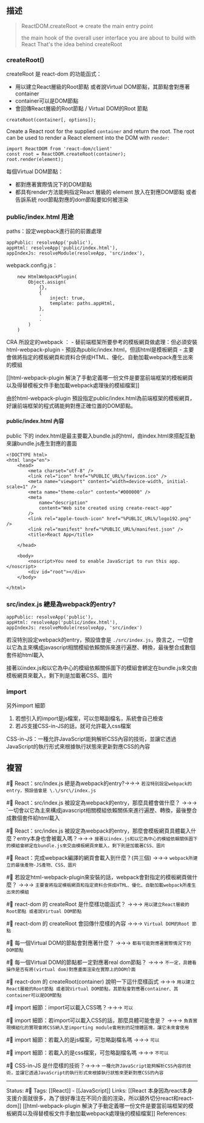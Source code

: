


## 描述

> ReactDOM.createRoot => create the main entry point
> 
> the main hook of the overall user interface you are about to build with React That's the idea behind createRoot




### createRoot()

createRoot 是 react-dom 的功能函式：
- 用以建立React層級的Root節點 或者說Virtual DOM節點，其節點會對應著container
- container可以是DOM節點
- 會回傳React層級的Root節點 / Virtual DOM的Root 節點
```
createRoot(container[, options]);
```

Create a React root for the supplied `container` and return the root. The root can be used to render a React element into the DOM with `render`:
```
import ReactDOM from 'react-dom/client'
const root = ReactDOM.createRoot(container);
root.render(element);
```

每個Virtual DOM節點：
- 都對應著實際情況下的DOM節點
- 都具有render方法能夠指定React 層級的 element 放入在對應DOM節點 或者告訴系統 root節點對應的dom節點要如何被渲染


### public/index.html 用途


paths：設定wepback進行前的前置處理
```
appPublic: resolveApp('public'),
appHtml: resolveApp('public/index.html'),
appIndexJs: resolveModule(resolveApp, 'src/index'),
```

webpack.config.js：
```
	new HtmlWebpackPlugin(
		Object.assign(
			{},
			{
				inject: true,
				template: paths.appHtml,
			},
			.
			.
		)
	)
```


CRA 所設定的webpack ：
	- 替前端框架所要參考的模板網頁做處理：但必須安裝html-webpack-plugin
		- 預設為public/index.html，但該html是模板網頁
		- 主要會做將指定的模板網頁和資料合併成HTML、優化、自動加載webpack產生出來的模組

[[html-webpack-plugin 解決了手動定義哪一份文件是要當前端框架的模板網頁以及得替模板文件手動加載webpack處理後的模組檔案]]

由於html-webpack-plugin 預設指定public/index.html為前端框架的模板網頁，好讓前端框架的程式碼能夠對應正確位置的DOM節點。

#### public/index.html 內容
public 下的 index.html是最主要載入bundle.js的html，由index.html來搭配互動來讓bundle.js產生對應的畫面

```
<!DOCTYPE html>
<html lang="en">
	<head>
		<meta charset="utf-8" />
		<link rel="icon" href="%PUBLIC_URL%/favicon.ico" />
		<meta name="viewport" content="width=device-width, initial-scale=1" />
		<meta name="theme-color" content="#000000" />
		<meta
			name="description"
			content="Web site created using create-react-app"
		/>
		<link rel="apple-touch-icon" href="%PUBLIC_URL%/logo192.png" />
		<link rel="manifest" href="%PUBLIC_URL%/manifest.json" />
		<title>React App</title>

	</head>

	<body>
		<noscript>You need to enable JavaScript to run this app.</noscript>
		<div id="root"></div>
	</body>

</html>
```

### src/index.js 總是為webpack的entry?
```
appPublic: resolveApp('public'),
appHtml: resolveApp('public/index.html'),
appIndexJs: resolveModule(resolveApp, 'src/index')
```

若沒特別設定webpack的entry，預設值會是 `./src/index.js`，換言之，一切會以它為主來構成javascript相關模組依賴關係來進行遍歷、轉換，最後整合成數個套件給html載入

接著以index.js和以它為中心的模組依賴關係圖下的模組會綁定在bundle.js來交由模板網頁來載入，剩下則是加載著CSS、圖片

### import
另外import 細節 
1. 若想引入的import是js檔案，可以忽略副檔名，系統會自己檢查
2. 若JS支援CSS-in-JS的話，就可允許載入css檔案


CSS-in-JS：一種允許JavaScript能夠解析CSS內容的技術，並讓它透過JavaScript的執行形式來根據執行狀態來更新對應CSS的內容


## 複習
#🧠 React：src/index.js 總是為webpack的entry?->->-> `若沒特別設定webpack的entry，預設值會是 \.\/src\/index.js`
<!--SR:!2022-11-17,63,250-->

#🧠 React：src/index.js 被設定為webpack的entry，那麼具體會做什麼？ ->->-> `一切會以它為主來構成javascript相關模組依賴關係來進行遍歷、轉換，最後整合成數個套件給html載入
<!--SR:!2022-09-19,28,250-->

#🧠 React：src/index.js 被設定為webpack的entry，那麼會模板網頁具體載入什麼？entry本身也會被載入嗎？->->-> `接著以index.js和以它為中心的模組依賴關係圖下的模組會綁定在bundle.js來交由模板網頁來載入，剩下則是加載著CSS、圖片`
<!--SR:!2022-09-22,27,250-->

#🧠 React：完成webpack編譯的網頁會載入到什麼？(共三個) ->->-> `webpack所建立的最後產物-JS產物、CSS、圖片`
<!--SR:!2022-09-23,28,250-->

#🧠 若設定html-webpack-plugin來安裝的話，webpack會對指定的模板網頁做什麼？ ->->-> `主要會將指定模板網頁和指定資料合併成HTML、優化、自動加載webpack所產生出來的模組`
<!--SR:!2022-09-20,28,250-->

#🧠  react-dom 的 createRoot 是什麼樣功能函式？ ->->-> `用以建立React層級的Root節點 或者說Virtual DOM節點`
<!--SR:!2022-10-31,52,250-->

#🧠   react-dom 的 createRoot 會回傳什麼樣的內容 ->->-> `Virtual DOM的Root 節點`
<!--SR:!2022-11-11,58,250-->

#🧠 每一個Virtual DOM的節點會對應著什麼？ ->->-> `都有可能對應著實際情況下的DOM節點`
<!--SR:!2022-09-19,26,250-->


#🧠 每一個Virtual DOM的節點都一定對應著real dom節點？ ->->-> `不一定，具體看操作是否有將(virtual dom)對應畫面渲染在實際上的DOM介面`
<!--SR:!2022-11-23,66,250-->

#🧠 react-dom 的 createRoot(container) 說明一下這什麼樣函式 ->->-> `用以建立React層級的Root節點 或者說Virtual DOM節點，其節點會對應著container、其container可以是DOM節點`
<!--SR:!2022-11-26,69,250-->

#🧠 import 細節：import可以載入CSS嗎？->->-> `可以`
<!--SR:!2022-11-07,56,250-->

#🧠 import 細節：若import可以載入CSS的話，那麼具體可能會是？ ->->-> `負責實現模組化的實現會將CSS納入至importing module會用到的記憶體區塊，讓它未來會使用`
<!--SR:!2022-09-28,25,250-->

#🧠 import 細節：若載入的是js檔案，可忽略副檔名嗎 ->->-> `可以`
<!--SR:!2022-09-20,28,250-->
#🧠 import 細節：若載入的是css檔案，可忽略副檔名嗎  ->->-> `不可以`
<!--SR:!2022-11-08,56,250-->

#🧠 CSS-in-JS 是什麼樣的技術？->->-> `一種允許JavaScript能夠解析CSS內容的技術，並讓它透過JavaScript的執行形式來根據執行狀態來更新對應CSS的內容`
<!--SR:!2022-11-26,69,250-->

---
Status: #🌱 
Tags:
[[React]] - [[JavaScript]]
Links:
[[React 本身因為react本身支援介面就很多，為了很好專注在不同介面的渲染，所以額外切分react和react-dom]]
[[html-webpack-plugin 解決了手動定義哪一份文件是要當前端框架的模板網頁以及得替模板文件手動加載webpack處理後的模組檔案]]
References: